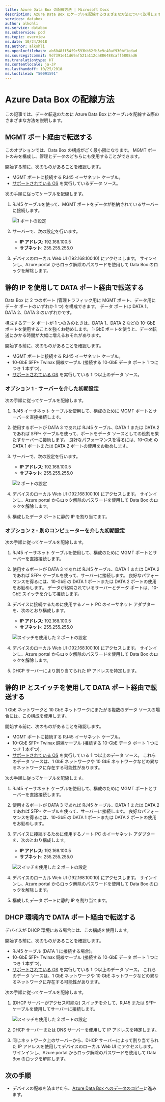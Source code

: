 ```yaml
---
title: Azure Data Box の配線方法 | Microsoft Docs
description: Azure Data Box にケーブルを配線するさまざまな方法について説明します。
services: databox
author: alkohli
ms.service: databox
ms.subservice: pod
ms.topic: overview
ms.date: 10/24/2018
ms.author: alkohli
ms.openlocfilehash: ab6048ff54f9c593bb62fb3e9c40af930bf1edad
ms.sourcegitcommit: 9d7391e11d69af521a112ca886488caff5808ad6
ms.translationtype: HT
ms.contentlocale: ja-JP
ms.lasthandoff: 10/25/2018
ms.locfileid: "50091591"
---
```

# <a name="cabling-options-for-your-azure-data-box"></a>Azure Data Box の配線方法

この記事では、データ転送のために Azure Data Box にケーブルを配線する際のさまざまな方法を説明します。

## <a name="transfer-via-mgmt-port"></a>MGMT ポート経由で転送する

このオプションでは、Data Box の構成がごく最小限になります。 MGMT ポートのみを構成し、管理とデータのどちらにも使用することができます。

開始する前に、次のものがあることを確認します。

- MGMT ポートに接続する RJ45 イーサネット ケーブル。
- [サポートされている OS](data-box-system-requirements.md#supported-operating-systems-for-clients) を実行しているデータ ソース。

次の手順に従ってケーブルを配線します。

1. RJ45 ケーブルを使って、MGMT ポートをデータが格納されているサーバーに接続します。

    ![1 ポートの設定](media/data-box-cable-options/cabling-mgmt-only.png)

2. サーバーで、次の設定を行います。

    - **IP アドレス**: 192.168.100.5
    - **サブネット**: 255.255.255.0

3. デバイスのローカル Web UI (192.168.100.10) にアクセスします。 サインインし、Azure portal からロック解除のパスワードを使用して Data Box のロックを解除します。


## <a name="transfer-via-data-port-with-static-ips"></a>静的 IP を使用して DATA ポート経由で転送する

Data Box に 2 つのポート (管理トラフィック用に MGMT ポート、データ用にデータ ポートのいずれか 1 つ) を構成できます。 データ ポートは DATA 1、DATA 2、DATA 3 のいずれかです。

構成するデータ ポートが 1 つのみのときは、DATA 1、DATA 2 などの 10-GbE ポートを使用することを強くお勧めします。 1-GbE ポートを使うと、データ転送にかかる時間が大幅に増えるおそれがあります。

開始する前に、次のものがあることを確認します。

- MGMT ポートに接続する RJ45 イーサネット ケーブル。
- 10-GbE SFP+ Twinax 銅線ケーブル (接続する 10-GbE データ ポート 1 つにつき 1 本ずつ)。
- [サポートされている OS](data-box-system-requirements.md#supported-operating-systems-for-clients) を実行している 1 つ以上のデータ ソース。

### <a name="option-1---initial-setup-via-server"></a>オプション 1 - サーバーを介した初期設定

次の手順に従ってケーブルを配線します。

1. RJ45 イーサネット ケーブルを使用して、構成のために MGMT ポートとサーバーを直接接続します。
2. 使用するポートが DATA 3 であれば RJ45 ケーブル、DATA 1 または DATA 2 であれば SFP+ ケーブルを使って、ポートをデータ ソースとしての役割を果たすサーバーに接続します。 良好なパフォーマンスを得るには、10-GbE の DATA 1 ポートまたは DATA 2 ポートの使用をお勧めします。
3. サーバーで、次の設定を行います。

    - **IP アドレス**: 192.168.100.5
    - **サブネット**: 255.255.255.0

    ![2 ポートの設定](media/data-box-cable-options/cabling-2-port-setup.png)

3. デバイスのローカル Web UI (192.168.100.10) にアクセスします。 サインインし、Azure portal からロック解除のパスワードを使用して Data Box のロックを解除します。
4. 構成したデータ ポートに静的 IP を割り当てます。

### <a name="option-2---initial-setup-via-separate-computer"></a>オプション 2 - 別のコンピューターを介した初期設定

次の手順に従ってケーブルを配線します。

1. RJ45 イーサネット ケーブルを使用して、構成のために MGMT ポートとサーバーを直接接続します。
2. 使用するポートが DATA 3 であれば RJ45 ケーブル、DATA 1 または DATA 2 であれば SFP+ ケーブルを使って、サーバーに接続します。 良好なパフォーマンスを得るには、10-GbE の DATA 1 ポートまたは DATA 2 ポートの使用をお勧めします。 データが格納されているサーバーとデータ ポートは、10-GbE スイッチを介して接続します。
3. デバイスに接続するために使用するノート PC のイーサネット アダプターを、次のとおり構成します。

    - **IP アドレス**: 192.168.100.5
    - **サブネット**: 255.255.255.0

    ![スイッチを使用した 2 ポートの設定](media/data-box-cable-options/cabling-with-static-ip.png)

3. デバイスのローカル Web UI (192.168.100.10) にアクセスします。 サインインし、Azure portal からロック解除のパスワードを使用して Data Box のロックを解除します。
4. DHCP サーバーにより割り当てられた IP アドレスを特定します。

## <a name="transfer-via-data-port-with-static-ips-using-a-switch"></a>静的 IP とスイッチを使用して DATA ポート経由で転送する 

1 GbE ネットワークと 10 GbE ネットワークにまたがる複数のデータ ソースの場合には、この構成を使用します。

開始する前に、次のものがあることを確認します。

- MGMT ポートに接続する RJ45 イーサネット ケーブル。
- 10-GbE SFP+ Twinax 銅線ケーブル (接続する 10-GbE データ ポート 1 つにつき 1 本ずつ)。
- [サポートされている OS](data-box-system-requirements.md#supported-operating-systems-for-clients) を実行している 1 つ以上のデータ ソース。 これらのデータ ソースは、1 GbE ネットワークや 10 GbE ネットワークなどの異なるネットワークに存在する可能性があります。

次の手順に従ってケーブルを配線します。

1. RJ45 イーサネット ケーブルを使用して、構成のために MGMT ポートとサーバーを直接接続します。
2. 使用するポートが DATA 3 であれば RJ45 ケーブル、DATA 1 または DATA 2 であれば SFP+ ケーブルを使って、サーバーに接続します。 良好なパフォーマンスを得るには、10-GbE の DATA 1 ポートまたは DATA 2 ポートの使用をお勧めします。
3. デバイスに接続するために使用するノート PC のイーサネット アダプターを、次のとおり構成します。

    - **IP アドレス**: 192.168.100.5
    - **サブネット**: 255.255.255.0

    ![スイッチを使用した 2 ポートの設定](media/data-box-cable-options/cabling-with-switch-static-ip.png)

3. デバイスのローカル Web UI (192.168.100.10) にアクセスします。 サインインし、Azure portal からロック解除のパスワードを使用して Data Box のロックを解除します。
4. 構成したデータ ポートに静的 IP を割り当てます。


## <a name="transfer-via-data-port-in-a-dhcp-environment"></a>DHCP 環境内で DATA ポート経由で転送する

デバイスが DHCP 環境にある場合には、この構成を使用します。

開始する前に、次のものがあることを確認します。

- RJ45 ケーブル (DATA 1 に接続する場合)。
- 10-GbE SFP+ Twinax 銅線ケーブル (接続する 10-GbE データ ポート 1 つにつき 1 本ずつ)。
- [サポートされている OS](data-box-system-requirements.md#supported-operating-systems-for-clients) を実行している 1 つ以上のデータ ソース。 これらのデータ ソースは、1 GbE ネットワークや 10 GbE ネットワークなどの異なるネットワークに存在する可能性があります。

次の手順に従ってケーブルを配線します。

1. (DHCP サーバーがアクセス可能な) スイッチを介して、RJ45 または SFP+ ケーブルを使用してサーバーに接続します。

    ![スイッチを使用した 2 ポートの設定](media/data-box-cable-options/cabling-dhcp-data-only.png)
2. DHCP サーバーまたは DNS サーバーを使用して IP アドレスを特定します。
3. 同じネットワーク上のサーバーから、DHCP サーバーによって割り当てられた IP アドレスを使用してデバイスのローカル Web UI にアクセスします。 サインインし、Azure portal からロック解除のパスワードを使用して Data Box のロックを解除します。

## <a name="next-steps"></a>次の手順

- デバイスの配線を済ませたら、[Azure Data Box へのデータのコピー](data-box-deploy-copy-data.md)に進みます。

